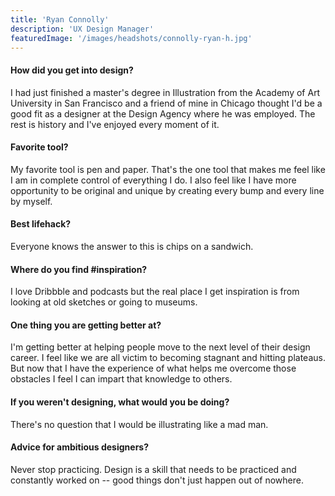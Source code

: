 ```yaml
---
title: 'Ryan Connolly'
description: 'UX Design Manager'
featuredImage: '/images/headshots/connolly-ryan-h.jpg'
---
```


#### How did you get into design?

I had just finished a master's degree in Illustration from the Academy of Art University in San Francisco and a friend of mine in Chicago thought I'd be a good fit as a designer at the Design Agency where he was employed. The rest is history and I've enjoyed every moment of it.

#### Favorite tool?

My favorite tool is pen and paper. That's the one tool that makes me feel like I am in complete control of everything I do. I also feel like I have more opportunity to be original and unique by creating every bump and every line by myself.

#### Best lifehack?

Everyone knows the answer to this is chips on a sandwich.

#### Where do you find #inspiration?

I love Dribbble and podcasts but the real place I get inspiration is from looking at old sketches or going to museums.

#### One thing you are getting better at?

I'm getting better at helping people move to the next level of their design career. I feel like we are all victim to becoming stagnant and hitting plateaus. But now that I have the experience of what helps me overcome those obstacles I feel I can impart that knowledge to others.

#### If you weren't designing, what would you be doing?

There's no question that I would be illustrating like a mad man.

#### Advice for ambitious designers?

Never stop practicing. Design is a skill that needs to be practiced and constantly worked on -- good things don't just happen out of nowhere.

